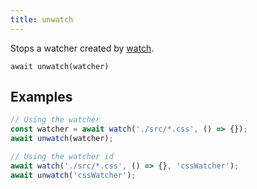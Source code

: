 ```yaml
---
title: unwatch
---
```


<div class="lead">
  Stops a watcher created by <a href="/watch">watch</a>.
</div>

`await unwatch(watcher)`

## Examples

```js
// Using the watcher
const watcher = await watch('./src/*.css', () => {});
await unwatch(watcher);

// Using the watcher id
await watch('./src/*.css', () => {}, 'cssWatcher');
await unwatch('cssWatcher');
```

